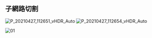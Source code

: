 ## 子網路切割
![P_20210427_112651_vHDR_Auto](https://user-images.githubusercontent.com/79491888/116180824-241a7980-a74c-11eb-9a9b-05aaab4f2189.jpg)
![P_20210427_112654_vHDR_Auto](https://user-images.githubusercontent.com/79491888/116180836-28469700-a74c-11eb-8515-17999ab66960.jpg)

![01](https://user-images.githubusercontent.com/79491888/116180918-4ad8b000-a74c-11eb-874e-4c636977c809.jpg)

